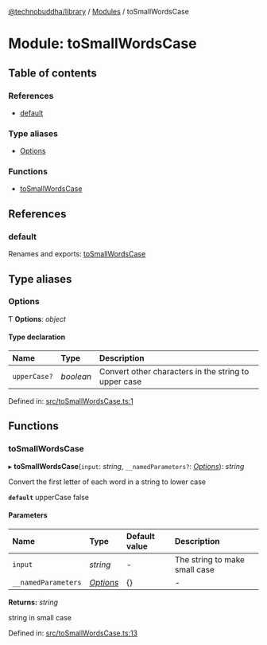 [@technobuddha/library](../../README.md) / [Modules](../Modules.md) / toSmallWordsCase

# Module: toSmallWordsCase

## Table of contents

### References

- [default](tosmallwordscase.md#default)

### Type aliases

- [Options](tosmallwordscase.md#options)

### Functions

- [toSmallWordsCase](tosmallwordscase.md#tosmallwordscase)

## References

### default

Renames and exports: [toSmallWordsCase](tosmallwordscase.md#tosmallwordscase)

## Type aliases

### Options

Ƭ **Options**: *object*

#### Type declaration

| Name | Type | Description |
| :------ | :------ | :------ |
| `upperCase?` | *boolean* | Convert other characters in the string to upper case |

Defined in: [src/toSmallWordsCase.ts:1](https://github.com/technobuddha/hill.software/blob/693f679/packages/library/src/toSmallWordsCase.ts#L1)

## Functions

### toSmallWordsCase

▸ **toSmallWordsCase**(`input`: *string*, `__namedParameters?`: [*Options*](tosmallwordscase.md#options)): *string*

Convert the first letter of each word in a string to lower case

**`default`** upperCase false

#### Parameters

| Name | Type | Default value | Description |
| :------ | :------ | :------ | :------ |
| `input` | *string* | - | The string to make small case |
| `__namedParameters` | [*Options*](tosmallwordscase.md#options) | {} | - |

**Returns:** *string*

string in small case

Defined in: [src/toSmallWordsCase.ts:13](https://github.com/technobuddha/hill.software/blob/693f679/packages/library/src/toSmallWordsCase.ts#L13)
